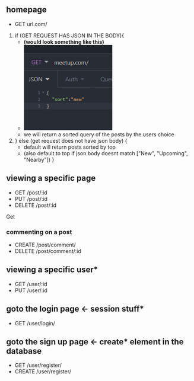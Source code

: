   
## homepage  
- GET url.com/  
1. if (GET REQUEST HAS JSON IN THE BODY){  
    - **(would look something like this)**  
    - ![get request image](./insomnia1.png)  
    - we will return a sorted query of the posts by the users choice
2. } else (get request does not have json body) {  
    - default will return posts sorted by top  
    - (also default to top if json body doesnt match ["New", "Upcoming", "Nearby"])
}  
<!-- app.get('/') -->
  
## viewing a specific page  
- GET /post/:id  
- PUT /post/:id  
- DELETE /post/:id 

Get

<!-- router.get("/" ,(req,res) =>{

});
.route("/post/:id")
.get((req,res) =>{});
.put((req,res) =>{});
.delete((req,res) =>{}); -->


### commenting on a post
- CREATE /post/comment/
- DELETE /post/comment/:id


<!-- router.get("/" ,(req,res) =>{

});
.route("/post/comment/")
.get((req,res) =>{});
.put((req,res) =>{});
.delete((req,res) =>{}); -->
  
## viewing a specific user*  
- GET /user/:id  
- PUT /user/:id  
  
## goto the login page <- session stuff*  
- GET /user/login/  
  
## goto the sign up page <- create* element in the database  
- GET /user/register/  
- CREATE /user/register/